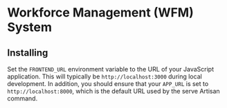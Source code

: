 
# Workforce Management (WFM) System



## Installing

Set the `FRONTEND_URL` environment variable to the URL of your JavaScript application. This will typically be `http://localhost:3000` during local development. In addition, you should ensure that your `APP_URL` is set to `http://localhost:8000`, which is the default URL used by the serve Artisan command.
